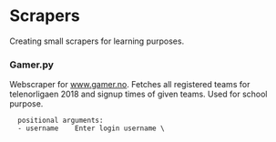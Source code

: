 # Scrapers
  Creating small scrapers for learning purposes.
 
### Gamer.py
  Webscraper for www.gamer.no. Fetches all registered teams for telenorligaen 2018 and signup times of given teams. 
  Used for school purpose.

```
  positional arguments:
  - username    Enter login username \
```
